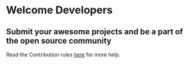 # Welcome Developers

## Submit your awesome projects and be a part of the open source community

Read the Contribution rules [here](./Contribution_Rules.md) for more help.
